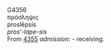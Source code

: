G4356  
πρόσληψις  
proslēpsis  
*pros‘-lape-sis*  
From [4355](g4355) *admission:* - receiving.  
